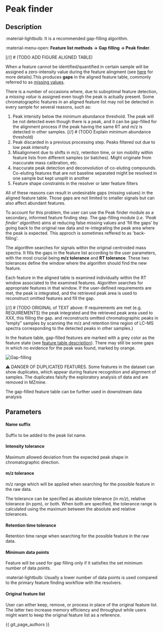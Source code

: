 # **Peak finder**

## **Description**

:material-lightbulb: It is a recommended gap-filling algorithm.

:material-menu-open: **Feature list methods → Gap filling → Peak finder**.

[//] # (TODO ADD FIGURE ALIGNED TABLE)

When a feature cannot be identified/quantified in certain sample will be assigned a zero-intensity value during the feature alingment (see [here](../align_join_aligner/join_aligner.md) for more details).This produces **gaps** in the aligned feature table, commonly referred to as [missing values](../../learners_corner/terminology/general-terminology.md#missing-values).

There is a number of occasions where, due to suboptimal feature detection, a _missing value_ is assigned even tough the peak is actually present. Some chromatographic features in an aligned feature list may not be detected in every sample for several reasons, such as:

1. Peak intensity below the minimum abundance threshold. The peak will be not detected even though there is a peak, and it can be gap-filled for the alignment process if the peak having the same RT and m/z is detected in other samples.
   [//] # (TODO Explain minimum abundance threshold)
2. Peak discarded in a previous processing step. Peaks filtered out due to low peak intensity
3. Misalignment due to shifts in m/z, retention time, or ion mobility within feature lists from different samples (or batches). Might originate from inaccurate mass calibration, etc.
4. Inaccurate peak detection and deconvolution of co-eluting compounds. Co-eluting features that are not baseline separated might be resolved in one sample but kept unsplit in another
5. Feature shape constraints in the resolver or later feature filters

All of these reasons can result in undesirable gaps (missing values) in the aligned feature table. Those gaps are not limited to smaller signals but can also affect abundant features.

To account for this problem, the user can use the Peak finder module as a secondary, informed feature finding step. The gap-filling module (_i.e._ _'Peak finder' algorithm_) aims at reducing false missing values and 'fill the gaps' by going back to the original raw data and re-integrating the peak area where the peak is expected. This approch is sometimes reffered to as 'back-filling'.

The algorithm searches for signals within the original centroided mass spectra. It fills the gaps in the feature list according to the user parameters, with the most crucial being **m/z tolerance** and **RT tolerance**. These two tolerances define the window where the algorithm should find the new feature.

Each feature in the aligned table is examined individually within the RT window associated to the examined features. Algorithm searches for appropriate features in that window. If the user-defined requirements are met, the peak is integrated, and the retrieved peak area is used to reconstruct omitted features and fill the gap.

[//] # (TODO ORIGINAL of TEXT above: If requirements are met (e.g. REQUIREMENTS) the peak integrated and the retrieved peak area used to XXX, this filling the gap. and reconstructs omitted chromatographic peaks in “empty” samples by scanning the m/z and retention time region of LC–MS spectra corresponding to the detected peaks in other samples.)

In the feature table, gap-filled features are marked with a grey color as the feature state (see [feature table description](../lc-ms_featdet/featdet_results/featdet_results.md)). There may still be some gaps in which no evidence for the peak was found, marked by orange.

![Gap-filling](gap-filling.png)

:warning: DANGER OF DUPLICATED FEATURES. Some features in the dataset can show duplicates, which appear during feature recognition and alignment of samples. The duplicates falsify the exploratory analysis of data and are removed in MZmine.

The gap-filled feature table can be further used in downstream data analysis

## **Parameters**

#### **Name suffix**

Suffix to be added to the peak list name.

#### **Intensity tolerance**

Maximum allowed deviation from the expected peak shape in chromatographic direction.

#### **m/z tolerance**

m/z range which will be applied when searching for the possible feature in the raw data.

The tolerance can be specified as absolute tolerance (in _m/z_), relative tolerance (in ppm), or both. When both are specified, the tolerance range is calculated using the maximum between the absolute and relative tolerances.

#### **Retention time tolerance**

Retention time range when searching for the possible feature in the raw data.

#### **Minimum data points**

Feature will be used for gap filling only if it satisfies the set minimum number of data points.

:material-lightbulb: Usually a lower number of data points is used compared to the primary feature finding workflow with the resolvers.

#### **Original feature list**

User can either keep, remove, or process in place of the original feature list. The latter two increase memory efficiency and throughput while users might want to keep the original feature list as a reference.

{{ git_page_authors }}
